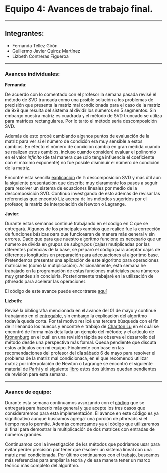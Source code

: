 # Equipo 4: Avances de trabajo final.

---

## Integrantes:
* Fernanda Téllez Girón
* Guillermo Javier Quiroz Martínez
* Lizbeth Contreras Figueroa

---

### Avances individuales:

**Fernanda**:

De acuerdo con lo comentado con el profesor la semana pasada revisé el método de SVD truncada como una posible solución a los problemas de precisión que presenta la matriz mal condicionada para el caso de la matriz de 9x9 que resulta del sistema al dividir los números en 5 segmentos. Sin embargo nuestra matriz es cuadrada y el método de SVD truncado se utiliza para matrices rectangulares. Por lo tanto el método sería descomposición SVD. 

Además de esto probé cambiando algunos puntos de evaluación de la matriz para ver si el número de condición era muy sensible a estos cambios. En efecto el número de condición cambia en gran medida cuando se realizan estos cambios, incluso cuando consideré evaluar el polinomio en el valor *infinito* (de tal manera que solo tenga influencia el coeficiente con el máximo exponente) no fue posible disminuir el número de condición de la matriz. 

Encontré esta sencilla [explicación](http://web.mit.edu/be.400/www/SVD/Singular_Value_Decomposition.htm) de la descomposición SVD y más útil aun la siguiente [presentación](https://www.mpp.mpg.de/~schieck/svd.pdf) que describe muy claramente los pasos a seguir para resolver un sistema de ecuaciones lineales por medio de la descomposición SVD. Continuo investigando de esto además de revisar las referencias que encontró Liz acerca de los métodos sugeridos por el profesor, la matriz de interpolación de Newton o Lagrange. 


**Javier**:

Durante estas semanas continué trabajando en el código en C que se entregará. Algunos de los principales cambios que realicé  fue la corrección de funciones básicas para que funcionaran de manera más general y sin errores. Dado que para que nuestro algoritmo funcione es necesario que un numero se divida en grupos de subgrupos (cajas) mutiplicadas por las diferentes potencias de la base, se preparó el código para aceptar cajas de diferentes longitudes en preparación para adecuaciones al algoritmo base.
Pretendemos presentar una aplicación de este algoritmo para operaciones matriciales (como la mutiplicación). Adicionalmente, esta semana he trabajado en la programación de estas funciones matriciales para números muy grandes sin concluirla. Posteriormente trabajaré en la utilización de pthreads para acelerar las operaciones.

El código de este avance puede encontrarse [aquí](./codigo)


**Lizbeth**:

Revisé la bibliografía mencionada en el avance del 01 de mayo y continué trabajando en el [entregable]( https://www.dropbox.com/scl/fi/prtfa2a24snrx9i6o4ewa/Trabajo%20final.docx?dl=0&oref=e&r=AAaa0MNkh97EqTnpysa1RsjQ-IKn_ny1yYna2TCGTshPicMl8iMKjiXizJz2NW8df1mY3r6GbssV8FYTuLZvP_oU0UH15dR-33rM216-Tg077bybqUyy2LvkWJCJ_0LbHDjBbo9CbQoGoxuvQmtmAP1j1c-VKnu2GcCzWOUb2OJYcQ&sm=1), sin embargo la explicación del algoritmo todavía queda corta. Por tal motivo realicé una tercera búsqueda con el fin de ir llenando los huecos y encontré el trabajo de [Charlton Lu]( https://www.dropbox.com/s/by7qkl6oewuyxq6/CL_Paper3_MultiplicationandDivisionAlgorithms.docx?dl=0) en el cuál se encontró de forma más detallada un ejemplo del método; y el artículo de [Kronenburg]( https://www.dropbox.com/s/l6wt7h881zhnh98/d1bde35dcfe736d03b03ea45d0ba0a28c92e.pdf?dl=0) en el cuál en una revisión rápida se observa el desarrollo del método desde una perspectiva más formal. Queda pendiente que discuta estos artículos con mi equipo.
Finalmente con base en las recomendaciones del profesor del día sábado 6 de mayo para resolver el problema de la matriz mal condicionada, en el que recomendó utilizar matriz por interpolación de Newton o Lagrange se encontró el siguiente material de [Parhi](https://www.dropbox.com/s/8flmijftnfk6her/chap8.pdf?dl=0) y el siguiente [libro]( https://books.google.com.mx/books?id=IA-bCgAAQBAJ&pg=PA19&lpg=PA19&dq=toom-cook+Lagrange+matrix&source=bl&ots=nVBOX-W3Lw&sig=2YPr3OIMp5ufsYzwpGNKIsEiYNg&hl=es&sa=X&ved=0ahUKEwjm4rePmuHTAhUJwWMKHbnuA2QQ6AEIRzAE#v=onepage&q=toom-cook%20Lagrange%20matrix&f=false) estos dos últimos quedan pendientes de revisión para esta semana.


---

### Avance de equipo:

Durante esta semana continuamos avanzando con el [código](./codigo) que se entregará para hacerlo más general y que acepte los tres casos que consideraremos para esta implementación. El avance en este código es ya significativo aunque buscamos agregar una porción de pthreads si el tiempo nos lo permite. Además comenzamos ya el código que utilizaremos al final para demostrar la multiplicación de dos matrices con entradas de números grandes. 

Continuamos con la investigación de los métodos que podriamos usar para evitar perder precisión por tener que resolver un  sistema lineal con una matriz mal condicionada. Por último continuamos con el trabajo, buscamos más referencias para ampliar la teoría y de esa manera tener un marco teórico más completo del algoritmo. 






